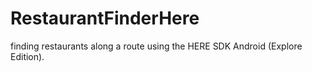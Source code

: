 # RestaurantFinderHere
 finding restaurants along a route using the HERE SDK Android (Explore Edition).
